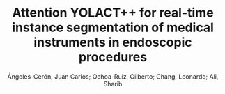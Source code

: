 ---
paperId: 34
author: Ángeles-Cerón, Juan Carlos; Ochoa-Ruiz, Gilberto; Chang, Leonardo; Ali, Sharib
publicationauthor: Ángeles-Cerón, J. C. et al.
title: Attention YOLACT++ for real-time instance segmentation of medical instruments in endoscopic procedures
pdf: 34_CameraReady_34.pdf
poster: 34_poster_34.png
pitch: https://youtu.be/nbCVbO7cnXs
type: Oral
topic: Medical
category: Extended Abstract
link: https://research.latinxinai.org/papers/cvpr/2021/pdf/34_CameraReady_34.pdf
conference: cvpr
year: 2021
tags: cvpr-2021-ea
location: Virtual
---